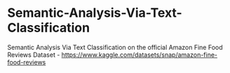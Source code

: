 # Semantic-Analysis-Via-Text-Classification
Semantic Analysis Via Text Classification on the official Amazon Fine Food Reviews Dataset - https://www.kaggle.com/datasets/snap/amazon-fine-food-reviews
